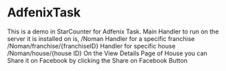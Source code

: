 # AdfenixTask
This is a demo in StarCounter for Adfenix Task.
Main Handler to run on the server it is installed on is,
/Noman
Handler for a specific franchise
/Noman/franchise/{franchiseID}
Handler for specific house
/Noman/house/{house ID}
On the View Details Page of House you can Share it on Facebook 
by clicking the Share on Facebook Button 
